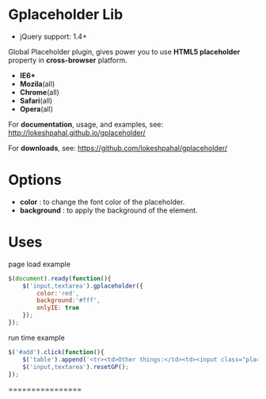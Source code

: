 Gplaceholder Lib
============

- jQuery support: 1.4+

Global Placeholder plugin, gives power you to use **HTML5 placeholder** property in **cross-browser** platform.
- **IE6+**
- **Mozila**(all)
- **Chrome**(all)
- **Safari**(all)
- **Opera**(all)

For **documentation**, usage, and examples, see:
http://lokeshpahal.github.io/gplaceholder/

For **downloads**, see:
https://github.com/lokeshpahal/gplaceholder/

Options
===========
 - **color** : to change the font color of the placeholder.
 - **background** : to apply the background of the element.

Uses
============
page load example
```javascript
$(document).ready(function(){
	$('input,textarea').gplaceholder({
		color:'red',
		background:'#fff',
		onlyIE: true
	});
});
```

run time example
```javascript
$('#add').click(function(){
	$('table').append('<tr><td>Other things:</td><td><input class="place" type="text" name="name" placeholder="Other things" /></td></tr>');
	$('input,textarea').resetGP();
});
```
================

